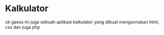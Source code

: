 # Kalkulator #
ok gaess ini juga sebuah aplikasi kalkulator yang dibuat mengunnakan html, css dan juga php 